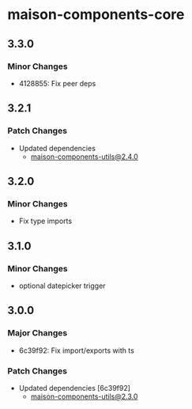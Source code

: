 # maison-components-core

## 3.3.0

### Minor Changes

- 4128855: Fix peer deps

## 3.2.1

### Patch Changes

- Updated dependencies
  - maison-components-utils@2.4.0

## 3.2.0

### Minor Changes

- Fix type imports

## 3.1.0

### Minor Changes

- optional datepicker trigger

## 3.0.0

### Major Changes

- 6c39f92: Fix import/exports with ts

### Patch Changes

- Updated dependencies [6c39f92]
  - maison-components-utils@2.3.0
